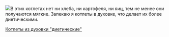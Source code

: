 <!--2025-04-22 00:04:29-->
<div class="yb">
  <div class="rss povarenok"><a href="https://www.povarenok.ru/recipes/show/182550/"><img src="https://www.povarenok.ru/data/cache/2025apr/21/10/3172501_82028-640x480.jpg"></a>В этих котлетах нет ни хлеба, ни картофеля, ни яиц, тем не менее они получаются мягкие. Запекаю я котлеты в духовке, что делает их более диетическими. <p class="titl"><a href="https://www.povarenok.ru/recipes/show/182550/">Котлеты из духовки "диетические"</a></p></div>
</div>
